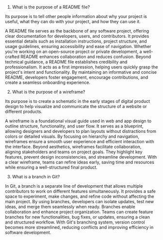 1. What is the purpose of a README file?

Its purpose is to tell other people information about why your project is useful, what they can do with your project, and how they can use it.

A README file serves as the backbone of any software project, offering clear documentation for developers, users, and contributors. It provides essential details such as installation instructions, project structure, and usage guidelines, ensuring accessibility and ease of navigation. Whether you're working on an open-source project or private development, a well-crafted README enhances collaboration and reduces confusion. Beyond technical guidance, a README file establishes credibility and professionalism. It acts as a first impression, helping users quickly grasp the project's intent and functionality. By maintaining an informative and concise README, developers foster engagement, encourage contributions, and create a seamless onboarding experience.

2. What is the purpose of a wireframe?

Its purpose is to create a schematic in the early stages of digital product design to help visualize and communicate the structure of a website or different products.

A wireframe is a foundational visual guide used in web and app design to outline structure, functionality, and user flow. It serves as a blueprint, allowing designers and developers to plan layouts without distractions from colors or detailed visuals. By focusing on hierarchy and navigation, wireframes ensure a smooth user experience and efficient interaction with the interface. Beyond aesthetics, wireframes facilitate collaboration, aligning stakeholders and teams on project goals. They highlight key features, prevent design inconsistencies, and streamline development. With a clear wireframe, teams can refine ideas early, saving time and resources while ensuring a well-structured final product.

3. What is a branch in Git?

In Git, a branch is a separate line of development that allows multiple contributors to work on different features simultaneously. It provides a safe space to experiment, make changes, and refine code without affecting the main project. By using branches, developers can isolate updates, test new ideas, and merge them seamlessly when ready. Branches enable collaboration and enhance project organization. Teams can create feature branches for new functionalities, bug fixes, or updates, ensuring a clean and structured workflow. With Git's branching system, version control becomes more streamlined, reducing conflicts and improving efficiency in software development.
